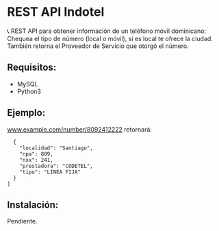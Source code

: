 # REST API Indotel
📞 REST API para obtener información de un teléfono móvil dominicano: Chequea el tipo de número (local o móvil), si es local te ofrece la ciudad. También retorna el Proveedor de Servicio que otorgó el número.

## Requisitos:
 - MySQL
 - Python3

## Ejemplo:
www.example.com/number/8092412222 retornará:

```[
  {
    "localidad": "Santiago",
    "npa": 809,
    "nxx": 241,
    "prestadora": "CODETEL",
    "tipo": "LINEA FIJA"
  }
]
```

## Instalación:

Pendiente.
